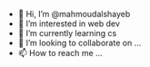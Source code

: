 - 👋 Hi, I’m @mahmoudalshayeb
- 👀 I’m interested in web dev
- 🌱 I’m currently learning cs
- 💞️ I’m looking to collaborate on ...
- 📫 How to reach me ...

<!---
mahmoudalshayeb/mahmoudalshayeb is a ✨ special ✨ repository because its `README.md` (this file) appears on your GitHub profile.
You can click the Preview link to take a look at your changes.
--->
